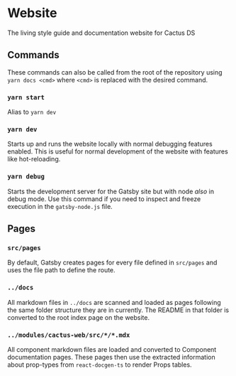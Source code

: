 # Website

The living style guide and documentation website for Cactus DS

## Commands

These commands can also be called from the root of the repository using `yarn docs <cmd>` where `<cmd>` is replaced with the desired command.

### `yarn start`

Alias to `yarn dev`

### `yarn dev`

Starts up and runs the website locally with normal debugging features enabled. This is useful for normal development of the website with features like hot-reloading.

### `yarn debug`

Starts the development server for the Gatsby site but with node _also_ in debug mode. Use this command if you need to inspect and freeze execution in the `gatsby-node.js` file.

## Pages

### `src/pages`

By default, Gatsby creates pages for every file defined in `src/pages` and uses the file path to define the route.

### `../docs`

All markdown files in `../docs` are scanned and loaded as pages following the same folder structure they are in currently. The README in that folder is converted to the root index page on the website.

### `../modules/cactus-web/src/*/*.mdx`

All component markdown files are loaded and converted to Component documentation pages. These pages then use the extracted information about prop-types from `react-docgen-ts` to render Props tables.
